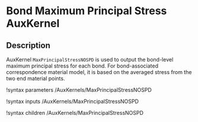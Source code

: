# Bond Maximum Principal Stress AuxKernel

## Description

AuxKernel `MaxPrincipalStressNOSPD` is used to output the bond-level maximum principal stress for each bond. For bond-associated correspondence material model, it is based on the averaged stress from the two end material points.

!syntax parameters /AuxKernels/MaxPrincipalStressNOSPD

!syntax inputs /AuxKernels/MaxPrincipalStressNOSPD

!syntax children /AuxKernels/MaxPrincipalStressNOSPD
